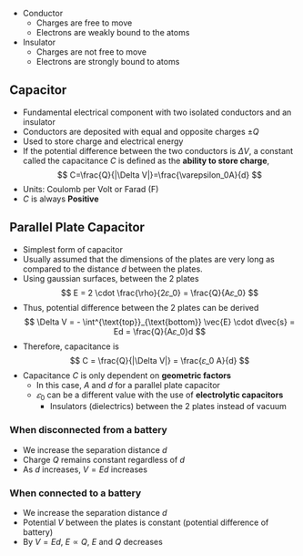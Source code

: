 - Conductor
	- Charges are free to move
	- Electrons are weakly bound to the atoms
- Insulator
	- Charges are not free to move
	- Electrons are strongly bound to atoms
## Capacitor
- Fundamental electrical component with two isolated conductors and an insulator
- Conductors are deposited with equal and opposite charges $\pm Q$
- Used to store charge and electrical energy
- If the potential difference between the two conductors is $\Delta V$, a constant called the capacitance $C$ is defined as the **ability to store charge**, 
$$
C=\frac{Q}{|\Delta V|}=\frac{\varepsilon_0A}{d}
$$
- Units: Coulomb per Volt or Farad (F)
- $C$ is always **Positive**
## Parallel Plate Capacitor
- Simplest form of capacitor
- Usually assumed that the dimensions of the plates are very long as compared to the distance $d$ between the plates.
- Using gaussian surfaces, between the 2 plates
$$
E = 2 \cdot \frac{\rho}{2𝜀_0} = \frac{Q}{A𝜀_0}
$$
- Thus, potential difference between the 2 plates can be derived
$$
\Delta V = - \int^{\text{top}}_{\text{bottom}} \vec{E} \cdot d\vec{s} = Ed = \frac{Q}{A𝜀_0}d
$$
- Therefore, capacitance is
$$
C = \frac{Q}{|\Delta V|} = \frac{𝜀_0 A}{d}
$$
- Capacitance $C$ is only dependent on **geometric factors**
	- In this case, $A$ and $d$ for a parallel plate capacitor
	- $𝜀_0$ can be a different value with the use of **electrolytic capacitors**
		- Insulators (dielectrics) between the 2 plates instead of vacuum
### When disconnected from a battery
- We increase the separation distance $d$
- Charge $Q$ remains constant regardless of $d$
- As $d$ increases, $V = Ed$ increases
### When connected to a battery
- We increase the separation distance $d$
- Potential $V$ between the plates is constant (potential difference of battery)
- By $V = Ed$, $E \propto Q$, $E$ and $Q$ decreases